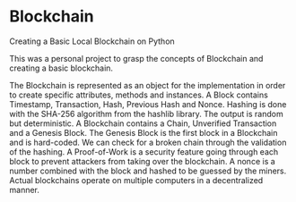 # Blockchain
Creating a Basic Local Blockchain on Python

This was a personal project to grasp the concepts of Blockchain and creating a basic blockchain.

The Blockchain is represented as an object for the implementation in order to create specific attributes, methods and instances.
A Block contains Timestamp, Transaction, Hash, Previous Hash and Nonce.
Hashing is done with the SHA-256 algorithm from the hashlib library. The output is random but deterministic.
A Blockchain contains a Chain, Unverified Transaction and a Genesis Block.
The Genesis Block is the first block in a Blockchain and is hard-coded.
We can check for a broken chain through the validation of the hashing.
A Proof-of-Work is a security feature going through each block to prevent attackers from taking over the blockchain.
A nonce is a number combined with the block and hashed to be guessed by the miners.
Actual blockchains operate on multiple computers in a decentralized manner.
